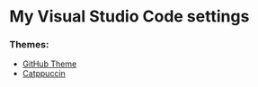 # My Visual Studio Code settings

### Themes:
- [GitHub Theme](https://vscodethemes.com/e/github.github-vscode-theme/github-dark?language=javascript)
- [Catppuccin](https://vscodethemes.com/e/catppuccin.catppuccin-vsc/catppuccin-frappe?language=javascript)
